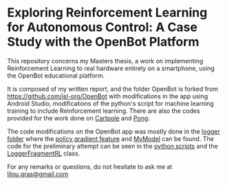 # Exploring Reinforcement Learning for Autonomous Control: A Case Study with the OpenBot Platform

This repository concerns my Masters thesis, a work on implementing Reinforcement Learning to real hardware entirely on a smartphone, using the OpenBot educational platform. 

It is composed of my written report, and the folder OpenBot is forked from https://github.com/isl-org/OpenBot with modifications in the app using Android Studio, 
modifications of the python's script for machine learning training to include Reinforcement learning. There are also the codes provided for the work done on [Cartpole](Cartpole) and [Pong](Pong).

The code modifications on the OpenBot app was mostly done in the [logger folder](OpenBot/android/app/src/main/java/org/openbot/logging) where the [policy gradient feature](OpenBot/android/app/src/main/java/org/openbot/logging/PolicyGradientFragment.java) 
and [MyModel](OpenBot/android/app/src/main/java/org/openbot/logging/MyModel.java) can be found. The code for the preliminary attempt can be seen in the [python scripts](OpenBot/policy/openbot) 
and the [LoggerFragmentRL](OpenBot/android/app/src/main/java/org/openbot/logging/LoggerFragmentRL.java) class.

For any remarks or questions, do not hesitate to ask me at lilou.gras@gmail.com

